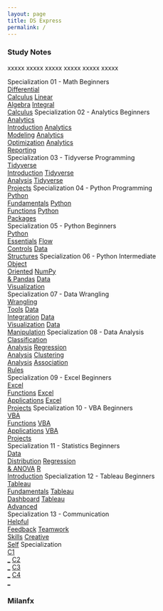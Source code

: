 ```yaml
---
layout: page
title: DS Express
permalink: /
---
```


<h3>Study Notes</h3>

xxxxx xxxxx xxxxx xxxxx xxxxx xxxxx

<div>
  <span class="btn spec1"><span class="btn spec2">Specialization 01 - Math Beginners</span>
  <br>
  <a href="/05-Boulder/BO01/" class="btn box1">Differential<br>Calculus</a>
  <a href="/05-Boulder/BO02/" class="btn box2">Linear<br>Algebra</a>
  <a href="/05-Boulder/BO03/" class="btn box3">Integral<br>Calculus</a>
  </span>
  <span class="btn spec1"><span class="btn spec2">Specialization 02 - Analytics Beginners</span>
  <br>
  <a href="/05-Boulder/BO04/" class="btn box1">Analytics<br>Introduction</a>
  <a href="/05-Boulder/BO05/" class="btn box2">Analytics<br>Modeling</a>
  <a href="/05-Boulder/BO06/" class="btn box3">Analytics<br>Optimization</a>
  <a href="/05-Boulder/BO07/" class="btn box4">Analytics<br>Reporting</a>
  </span>
</div>

<div>
  <span class="btn spec1"><span class="btn spec2">Specialization 03 - Tidyverse Programming</span>
  <br>
  <a href="/05-Boulder/BO08/" class="btn box1">Tidyverse<br>Introduction</a>
  <a href="/05-Boulder/BO09/" class="btn box2">Tidyverse<br>Analysis</a>
  <a href="/05-Boulder/BO10/" class="btn box3">Tidyverse<br>Projects</a>
  </span>
  <span class="btn spec1"><span class="btn spec2">Specialization 04 - Python Programming</span>
  <br>
  <a href="/05-Boulder/BO11/" class="btn box1">Python<br>Fundamentals</a>
  <a href="/05-Boulder/BO12/" class="btn box2">Python<br>Functions</a>
  <a href="/05-Boulder/BO13/" class="btn box3">Python<br>Packages</a>
  </span>
</div>

<div>
  <span class="btn spec1"><span class="btn spec2">Specialization 05 - Python Beginners</span>
  <br>
  <a href="/05-Boulder/BO14/" class="btn box1">Python<br>Essentials</a>
  <a href="/05-Boulder/BO15/" class="btn box2">Flow<br>Controls</a>
  <a href="/05-Boulder/BO16/" class="btn box3">Data<br>Structures</a>
  </span>
  <span class="btn spec1"><span class="btn spec2">Specialization 06 - Python Intermediate</span>
  <br>
  <a href="/05-Boulder/BO17/" class="btn box1">Object<br>Oriented</a>
  <a href="/05-Boulder/BO18/" class="btn box2">NumPy<br>& Pandas</a>
  <a href="/05-Boulder/BO19/" class="btn box3">Data<br>Visualization</a>
  </span>
</div>

<div>
  <span class="btn spec1"><span class="btn spec2">Specialization 07 - Data Wrangling</span>
  <br>
  <a href="/05-Boulder/BO20/" class="btn box1">Wrangling<br>Tools</a>
  <a href="/05-Boulder/BO21/" class="btn box2">Data<br>Integration</a>
  <a href="/05-Boulder/BO22/" class="btn box3">Data<br>Visualization</a>
  <a href="/05-Boulder/BO23/" class="btn box4">Data<br>Manipulation</a>
  </span>
  <span class="btn spec1"><span class="btn spec2">Specialization 08 - Data Analysis</span>
  <br>
  <a href="/05-Boulder/BO24/" class="btn box1">Classification<br>Analysis</a>
  <a href="/05-Boulder/BO25/" class="btn box2">Regression<br>Analysis</a>
  <a href="/05-Boulder/BO26/" class="btn box3">Clustering<br>Analysis</a>
  <a href="/05-Boulder/BO27/" class="btn box4">Association<br>Rules</a>
  </span>
</div>

<div>
  <span class="btn spec1"><span class="btn spec2">Specialization 09 - Excel Beginners</span>
  <br>
  <a href="/05-Boulder/BO28/" class="btn box1">Excel<br>Functions</a>
  <a href="/05-Boulder/BO29/" class="btn box2">Excel<br>Applications</a>
  <a href="/05-Boulder/BO30/" class="btn box3">Excel<br>Projects</a>
  </span>
  <span class="btn spec1"><span class="btn spec2">Specialization 10 - VBA Beginners</span>
  <br>
  <a href="/05-Boulder/BO31/" class="btn box1">VBA<br>Functions</a>
  <a href="/05-Boulder/BO32/" class="btn box2">VBA<br>Applications</a>
  <a href="/05-Boulder/BO33/" class="btn box3">VBA<br>Projects</a>
  </span>
</div>

<div>
  <span class="btn spec1"><span class="btn spec2">Specialization 11 - Statistics Beginners</span>
  <br>
  <a href="/05-Boulder/BO34/" class="btn box1">Data<br>Distribution</a>
  <a href="/05-Boulder/BO35/" class="btn box2">Regression<br>& ANOVA</a>
  <a href="/05-Boulder/BO36/" class="btn box3">R<br>Introduction</a>
  </span>
  <span class="btn spec1"><span class="btn spec2">Specialization 12 - Tableau Beginners</span>
  <br>
  <a href="/05-Boulder/BO37/" class="btn box1">Tableau<br>Fundamentals</a>
  <a href="/05-Boulder/BO38/" class="btn box2">Tableau<br>Dashboard</a>
  <a href="/05-Boulder/BO39/" class="btn box3">Tableau<br>Advanced</a>
  </span>
</div>

<div>
  <span class="btn spec1"><span class="btn spec2">Specialization 13 - Communication</span>
  <br>
  <a href="/05-Boulder/BO40/" class="btn box1">Helpful<br>Feedback</a>
  <a href="/05-Boulder/BO41/" class="btn box2">Teamwork<br>Skills</a>
  <a href="/05-Boulder/BO42/" class="btn box3">Creative<br>Self</a>
  </span>
  <span class="btn spec1"><span class="btn spec2">Specialization</span>
  <br>
  <a href="" class="btn box1">C1<br>_</a>
  <a href="" class="btn box2">C2<br>_</a>
  <a href="" class="btn box3">C3<br>_</a>
  <a href="" class="btn box4">C4<br>_</a>
  </span>
</div>

<h3>Milanfx</h3>
